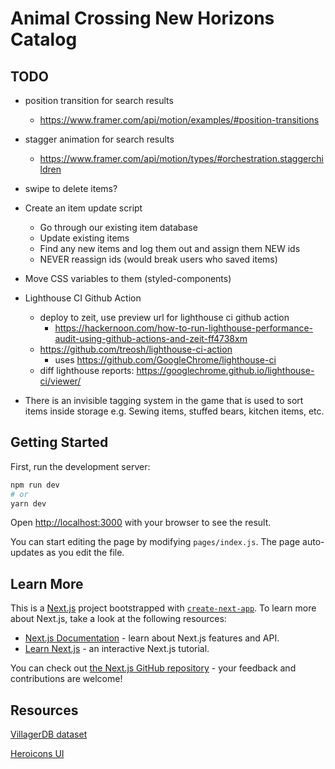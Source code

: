 # Animal Crossing New Horizons Catalog

## TODO


- position transition for search results
  - https://www.framer.com/api/motion/examples/#position-transitions
- stagger animation for search results
  - https://www.framer.com/api/motion/types/#orchestration.staggerchildren

- swipe to delete items?


- Create an item update script
  - Go through our existing item database
  - Update existing items
  - Find any new items and log them out and assign them NEW ids
  - NEVER reassign ids (would break users who saved items)

- Move CSS variables to them (styled-components)

- Lighthouse CI Github Action
  - deploy to zeit, use preview url for lighthouse ci github action
    - https://hackernoon.com/how-to-run-lighthouse-performance-audit-using-github-actions-and-zeit-ff4738xm
  - https://github.com/treosh/lighthouse-ci-action
    - uses https://github.com/GoogleChrome/lighthouse-ci
  - diff lighthouse reports: https://googlechrome.github.io/lighthouse-ci/viewer/



- There is an invisible tagging system in the game that is used to sort items inside storage
  e.g. Sewing items, stuffed bears, kitchen items, etc.

## Getting Started

First, run the development server:

```bash
npm run dev
# or
yarn dev
```

Open [http://localhost:3000](http://localhost:3000) with your browser to see the result.

You can start editing the page by modifying `pages/index.js`. The page auto-updates as you edit the file.

## Learn More

This is a [Next.js](https://nextjs.org/) project bootstrapped with [`create-next-app`](https://github.com/zeit/next.js/tree/canary/packages/create-next-app). To learn more about Next.js, take a look at the following resources:

- [Next.js Documentation](https://nextjs.org/docs) - learn about Next.js features and API.
- [Learn Next.js](https://nextjs.org/learn) - an interactive Next.js tutorial.

You can check out [the Next.js GitHub repository](https://github.com/zeit/next.js) - your feedback and contributions are welcome!


## Resources

[VillagerDB dataset](https://github.com/jefflomacy/villagerdb)

[Heroicons UI](https://github.com/sschoger/heroicons-ui)

